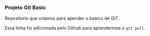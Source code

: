 ### Projeto Git Basic

Repositorio que criamos para apender o basico de GIT.

Essa linha foi adicionada pelo Github para aprendermos o `git pull`.
